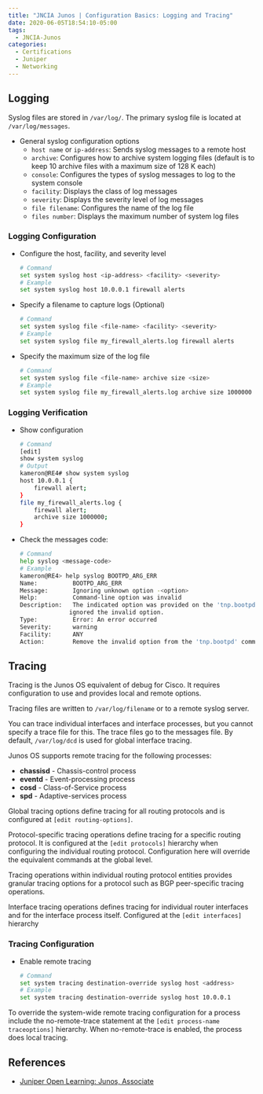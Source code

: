 ```yaml
---
title: "JNCIA Junos | Configuration Basics: Logging and Tracing"
date: 2020-06-05T18:54:10-05:00
tags:
  - JNCIA-Junos
categories:
  - Certifications
  - Juniper
  - Networking
---
```

## Logging

Syslog files are stored in `/var/log/`. The primary syslog file is located at `/var/log/messages`.

* General syslog configuration options
  * `host name` or `ip-address`: Sends syslog messages to a remote host
  * `archive`: Configures how to archive system logging files (default is to keep 10 archive files with a maximum size of 128 K each)
  * `console`: Configures the types of syslog messages to log to the system console
  * `facility`: Displays the class of log messages
  * `severity`: Displays the severity level of log messages
  * `file filename`: Configures the name of the log file
  * `files number`: Displays the maximum number of system log files

### Logging Configuration

* Configure the host, facility, and severity level

  ```bash
  # Command
  set system syslog host <ip-address> <facility> <severity>
  # Example
  set system syslog host 10.0.0.1 firewall alerts
  ```

* Specify a filename to capture logs (Optional)

  ```bash
  # Command
  set system syslog file <file-name> <facility> <severity>
  # Example
  set system syslog file my_firewall_alerts.log firewall alerts
  ```

* Specify the maximum size of the log file

  ```bash
  # Command
  set system syslog file <file-name> archive size <size>
  # Example
  set system syslog file my_firewall_alerts.log archive size 1000000
  ```

### Logging Verification

* Show configuration

  ```bash
  # Command
  [edit]
  show system syslog
  # Output
  kameron@RE4# show system syslog
  host 10.0.0.1 {
      firewall alert;
  }
  file my_firewall_alerts.log {
      firewall alert;
      archive size 1000000;
  }
  ```

* Check the messages code:

  ```bash
  # Command
  help syslog <message-code>
  # Example
  kameron@RE4> help syslog BOOTPD_ARG_ERR
  Name:          BOOTPD_ARG_ERR
  Message:       Ignoring unknown option -<option>
  Help:          Command-line option was invalid
  Description:   The indicated option was provided on the 'tnp.bootpd' command line and is invalid. The boot parameter process (tnp.bootpd) initialized but
                ignored the invalid option.
  Type:          Error: An error occurred
  Severity:      warning
  Facility:      ANY
  Action:        Remove the invalid option from the 'tnp.bootpd' command line.
  ```

## Tracing

Tracing is the Junos OS equivalent of debug for Cisco. It requires configuration to use and provides local and remote options.

Tracing files are written to `/var/log/filename` or to a remote syslog server.

You can trace individual interfaces and interface processes, but you cannot specify a trace file for this. The trace files go to the messages file. By default, `/var/log/dcd` is used for global interface tracing.

Junos OS supports remote tracing for the following processes:

* **chassisd** - Chassis-control process
* **eventd** - Event-processing process
* **cosd** - Class-of-Service process
* **spd** - Adaptive-services process

Global tracing options define tracing for all routing protocols and is configured at `[edit routing-options]`.

Protocol-specific tracing operations define tracing for a specific routing protocol. It is configured at the `[edit protocols]` hierarchy when configuring the individual routing protocol. Configuration here will override the equivalent commands at the global level.

Tracing operations within individual routing protocol entities provides granular tracing options for a protocol such as BGP peer-specific tracing operations.

Interface tracing operations defines tracing for individual router interfaces and for the interface process itself. Configured at the `[edit interfaces]` hierarchy

### Tracing Configuration

* Enable remote tracing

  ```bash
  # Command
  set system tracing destination-override syslog host <address>
  # Example
  set system tracing destination-override syslog host 10.0.0.1
  ```

To override the system-wide remote tracing configuration for a process include the no-remote-trace statement at the `[edit process-name traceoptions]` hierarchy. When no-remote-trace is enabled, the process does local tracing.

## References

* [Juniper Open Learning: Junos, Associate](https://cloud.contentraven.com/junosgenius/learningpath-detail/1004/3/0/1)
